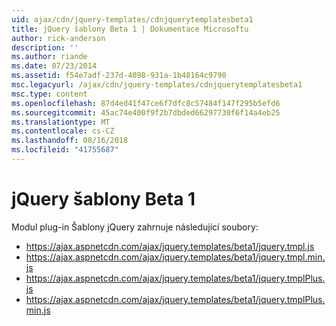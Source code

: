 ```yaml
---
uid: ajax/cdn/jquery-templates/cdnjquerytemplatesbeta1
title: jQuery šablony Beta 1 | Dokumentace Microsoftu
author: rick-anderson
description: ''
ms.author: riande
ms.date: 07/23/2014
ms.assetid: f54e7adf-237d-4098-931a-1b48164c9790
msc.legacyurl: /ajax/cdn/jquery-templates/cdnjquerytemplatesbeta1
msc.type: content
ms.openlocfilehash: 87d4ed41f47ce6f7dfc8c57484f147f295b5efd6
ms.sourcegitcommit: 45ac74e400f9f2b7dbded66297730f6f14a4eb25
ms.translationtype: MT
ms.contentlocale: cs-CZ
ms.lasthandoff: 08/16/2018
ms.locfileid: "41755687"
---
```

<a name="jquery-templates-beta-1"></a>jQuery šablony Beta 1
====================
Modul plug-in Šablony jQuery zahrnuje následující soubory:

- https://ajax.aspnetcdn.com/ajax/jquery.templates/beta1/jquery.tmpl.js
- https://ajax.aspnetcdn.com/ajax/jquery.templates/beta1/jquery.tmpl.min.js
- https://ajax.aspnetcdn.com/ajax/jquery.templates/beta1/jquery.tmplPlus.js
- https://ajax.aspnetcdn.com/ajax/jquery.templates/beta1/jquery.tmplPlus.min.js
